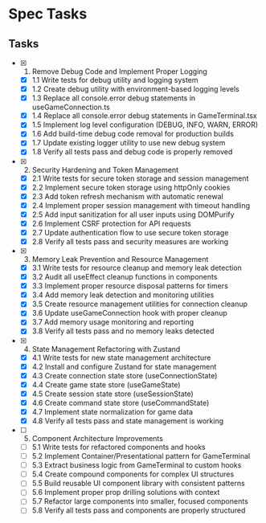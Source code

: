 # Spec Tasks

## Tasks

- [x] 1. Remove Debug Code and Implement Proper Logging
  - [x] 1.1 Write tests for debug utility and logging system
  - [x] 1.2 Create debug utility with environment-based logging levels
  - [x] 1.3 Replace all console.error debug statements in useGameConnection.ts
  - [x] 1.4 Replace all console.error debug statements in GameTerminal.tsx
  - [x] 1.5 Implement log level configuration (DEBUG, INFO, WARN, ERROR)
  - [x] 1.6 Add build-time debug code removal for production builds
  - [x] 1.7 Update existing logger utility to use new debug system
  - [x] 1.8 Verify all tests pass and debug code is properly removed

- [x] 2. Security Hardening and Token Management
  - [x] 2.1 Write tests for secure token storage and session management
  - [x] 2.2 Implement secure token storage using httpOnly cookies
  - [x] 2.3 Add token refresh mechanism with automatic renewal
  - [x] 2.4 Implement proper session management with timeout handling
  - [x] 2.5 Add input sanitization for all user inputs using DOMPurify
  - [x] 2.6 Implement CSRF protection for API requests
  - [x] 2.7 Update authentication flow to use secure token storage
  - [x] 2.8 Verify all tests pass and security measures are working

- [x] 3. Memory Leak Prevention and Resource Management
  - [x] 3.1 Write tests for resource cleanup and memory leak detection
  - [x] 3.2 Audit all useEffect cleanup functions in components
  - [x] 3.3 Implement proper resource disposal patterns for timers
  - [x] 3.4 Add memory leak detection and monitoring utilities
  - [x] 3.5 Create resource management utilities for connection cleanup
  - [x] 3.6 Update useGameConnection hook with proper cleanup
  - [x] 3.7 Add memory usage monitoring and reporting
  - [x] 3.8 Verify all tests pass and no memory leaks detected

- [x] 4. State Management Refactoring with Zustand
  - [x] 4.1 Write tests for new state management architecture
  - [x] 4.2 Install and configure Zustand for state management
  - [x] 4.3 Create connection state store (useConnectionState)
  - [x] 4.4 Create game state store (useGameState)
  - [x] 4.5 Create session state store (useSessionState)
  - [x] 4.6 Create command state store (useCommandState)
  - [x] 4.7 Implement state normalization for game data
  - [x] 4.8 Verify all tests pass and state management is working

- [ ] 5. Component Architecture Improvements
  - [ ] 5.1 Write tests for refactored components and hooks
  - [ ] 5.2 Implement Container/Presentational pattern for GameTerminal
  - [ ] 5.3 Extract business logic from GameTerminal to custom hooks
  - [ ] 5.4 Create compound components for complex UI structures
  - [ ] 5.5 Build reusable UI component library with consistent patterns
  - [ ] 5.6 Implement proper prop drilling solutions with context
  - [ ] 5.7 Refactor large components into smaller, focused components
  - [ ] 5.8 Verify all tests pass and components are properly structured
